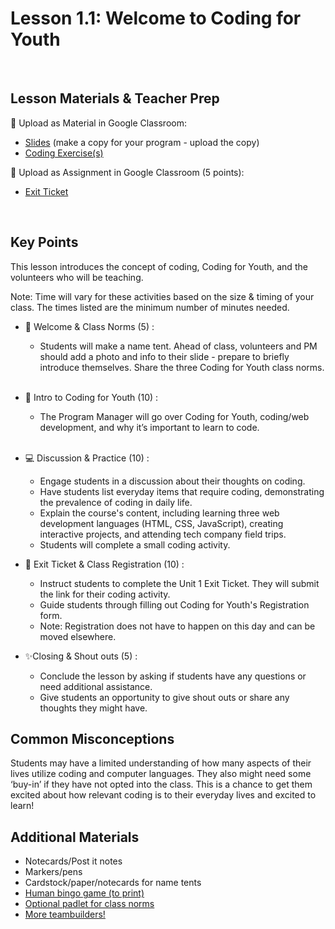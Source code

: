 # Lesson 1.1: Welcome to Coding for Youth

<br>

## Lesson Materials & Teacher Prep

📖 Upload as Material in Google Classroom:
- [Slides](https://docs.google.com/presentation/d/1tgwco57Ru35IZ71F_10p-Kfsq37o8In1iIrU0SAk6Q0/edit#slide=id.g2d12c53e10c_0_0) (make a copy for your program - upload the copy)
- [Coding Exercise(s)](https://popcode.org/?snapshot=dc8e4c16-da31-41b1-beb0-7e7ba4155b90)

📝 Upload as Assignment in Google Classroom (5 points):
- [Exit Ticket](https://forms.gle/DUcwkQd2gj7zCE6L6)

<br>

## Key Points
This lesson introduces the concept of coding, Coding for Youth, and the volunteers who will be teaching. 

Note: Time will vary for these activities based on the size & timing of your class. The times listed are the minimum number of minutes needed.

- 👋 Welcome & Class Norms (5) : 
    - Students will make a name tent. Ahead of class, volunteers and PM should add a photo and info to their slide - prepare to briefly introduce themselves. Share the three Coding for Youth class norms.<br><br>

- 👥 Intro to Coding for Youth (10) : 
    - The Program Manager will go over Coding for Youth, coding/web development, and why it’s important to learn to code.<br><br>

- 💻 Discussion & Practice (10) :
    - Engage students in a discussion about their thoughts on coding.
    - Have students list everyday items that require coding, demonstrating the prevalence of coding in daily life.
    - Explain the course's content, including learning three web development languages (HTML, CSS, JavaScript), creating interactive projects, and attending tech company field trips.
    - Students will complete a small coding activity.

- 📝 Exit Ticket & Class Registration (10) :
    - Instruct students to complete the Unit 1 Exit Ticket. They will submit the link for their coding activity.
    - Guide students through filling out Coding for Youth's Registration form.
    - Note: Registration does not have to happen on this day and can be moved elsewhere.

- ✨Closing & Shout outs (5) :
    - Conclude the lesson by asking if students have any questions or need additional assistance.
    - Give students an opportunity to give shout outs or share any thoughts they might have.


## Common Misconceptions
Students may have a limited understanding of how many aspects of their lives utilize coding and computer languages. They also might need some ‘buy-in’ if they have not opted into the class. This is a chance to get them excited about how relevant coding is to their everyday lives and excited to learn!

## Additional Materials
- Notecards/Post it notes
- Markers/pens
- Cardstock/paper/notecards for name tents
- [Human bingo game (to print)](https://docs.google.com/document/d/1MMugwzmYWC4JvypF5g6sAe4kNcqZ_SRWNISzntAkZx0/edit)
- [Optional padlet for class norms](https://codenation.padlet.org/cn/nipqv2jg60n21sll)
- [More teambuilders!](https://docs.google.com/presentation/d/1OQExI6xayhDnDzN2uUg2g9pNv68EukVfl5MKaYWPHzw/edit#slide=id.gf43128b5c6_2_747)
